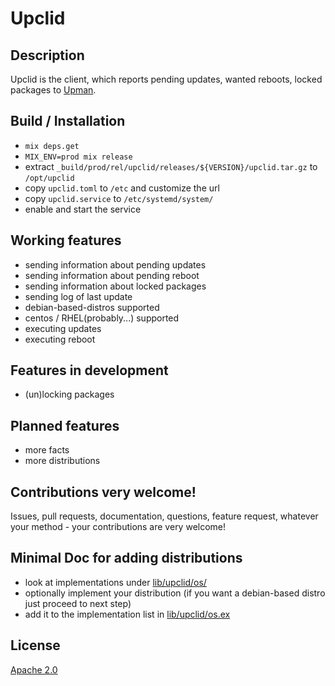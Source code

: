 # Upclid

## Description
Upclid is the client, which reports pending updates, wanted reboots, locked packages to [Upman](https://github.com/flat235/upman).

## Build / Installation
 - `mix deps.get`
 - `MIX_ENV=prod mix release`
 - extract `_build/prod/rel/upclid/releases/${VERSION}/upclid.tar.gz` to `/opt/upclid`
 - copy `upclid.toml` to `/etc` and customize the url
 - copy `upclid.service` to `/etc/systemd/system/`
 - enable and start the service

## Working features
 - sending information about pending updates
 - sending information about pending reboot
 - sending information about locked packages
 - sending log of last update
 - debian-based-distros supported
 - centos / RHEL(probably...) supported
 - executing updates
 - executing reboot

## Features in development
 - (un)locking packages

## Planned features
 - more facts
 - more distributions

## Contributions very welcome!
Issues, pull requests, documentation, questions, feature request, whatever your method - your contributions are very welcome!

## Minimal Doc for adding distributions
 - look at implementations under [lib/upclid/os/](lib/upclid/os/)
 - optionally implement your distribution (if you want a debian-based distro just proceed to next step)
 - add it to the implementation list in [lib/upclid/os.ex](upclid/lib/upclid/os.ex)

## License
[Apache 2.0](LICENSE)

